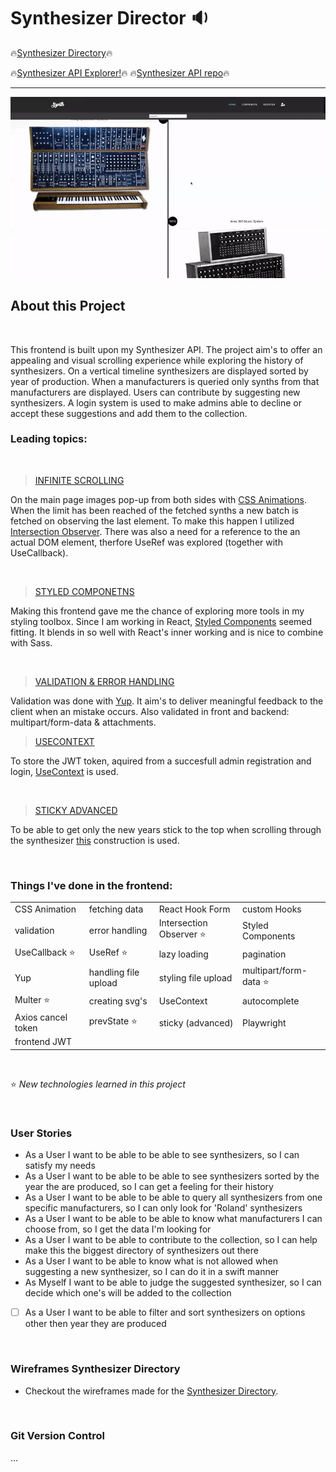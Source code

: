 # Synthesizer Director :sound:

:fire:[Synthesizer Directory](https://synthesizer-directory.netlify.app/):fire: <br>

:fire:[Synthesizer API Explorer!](https://synthesizer-api.netlify.app/):fire:
:fire:[Synthesizer API repo](https://github.com/BernardDev/Synthesizer-API):fire:

---

![preview](gif-synth.gif)

## About this Project

<br>

This frontend is built upon my Synthesizer API. The project aim's to offer an appealing and visual scrolling experience while exploring the history of synthesizers. On a vertical timeline synthesizers are displayed sorted by year of production. When a manufacturers is queried only synths from that manufacturers are displayed. Users can contribute by suggesting new synthesizers. A login system is used to make admins able to decline or accept these suggestions and add them to the collection.


### Leading topics:

<br>

> [INFINITE SCROLLING](https://github.com/BernardDev/Synthesizer-directory) <br>

On the main page images pop-up from both sides with [CSS Animations](#). When the limit has been reached of the fetched synths a new batch is fetched on observing the last element. To make this happen I utilized [Intersection Observer](#). There was also a need for a reference to the an actual DOM element, therfore UseRef was explored (together with UseCallback).

<br>

> [STYLED COMPONETNS](https://github.com/BernardDev/Synthesizer-directory) <br>

Making this frontend gave me the chance of exploring more tools in my styling toolbox. Since I am working in React, [Styled Components](#) seemed fitting. It blends in so well with React's inner working and is nice to combine with Sass.

<br>

> [VALIDATION & ERROR HANDLING](https://github.com/BernardDev/Synthesizer-API/tree/development/server) <br>

Validation was done with [Yup](https://github.com/BernardDev/Synthesizer-directory/tree/development). It aim's to deliver meaningful feedback to the client when an mistake occurs. Also validated in front and backend: multipart/form-data & attachments.
<br>

> [USECONTEXT](https://github.com/BernardDev/Synthesizer-directory/tree/development) <br>
> 
To store the JWT token, aquired from a succesfull admin registration and login, [UseContext](#) is used.

<br>

> [STICKY ADVANCED](https://github.com/BernardDev/Synthesizer-directory/tree/development) <br>
> 
To be able to get only the new years stick to the top when scrolling through the synthesizer [this](#) construction is used.

<br>


### Things I've done in the frontend:

|                              |                         |                          |                       |
| ---------------------------- | ----------------------- | ------------------------ | --------------------- |
| CSS Animation                | fetching data           | React Hook Form          | custom Hooks          |
| validation                   | error handling          | Intersection Observer :star: | Styled Components |
| UseCallback :star:           | UseRef :star:           | lazy loading             | pagination            |
| Yup                          | handling file upload    | styling file upload      | multipart/form-data :star: |
| Multer :star:                | creating svg's          | UseContext               | autocomplete          |
| Axios cancel token           | prevState :star:        | sticky (advanced)        | Playwright            |
| frontend JWT                 |                         |                          |                       |

<br>

:star: _New technologies learned in this project_

<br>

### User Stories

- As a User I want to be able to be able to see synthesizers, so I can satisfy my needs 
- As a User I want to be able to be able to see synthesizers sorted by the year the are produced, so I can get a feeling for their history
- As a User I want to be able to be able to query all synthesizers from one specific manufacturers, so I can only look for 'Roland' synthesizers
- As a User I want to be able to be able to know what manufacturers I can choose from, so I get the data I'm looking for
- As a User I want to be able to contribute to the collection, so I can help make this the biggest directory of synthesizers out there
- As a User I want to be able to know what is not allowed when suggesting a new synthesizer, so I can do it in a swift manner
- As Myself I want to be able to judge the suggested synthesizer, so I can decide which one's will be added to the collection

- [ ] As a User I want to be able to filter and sort synthesizers on options other then year they are produced   

<br>


### Wireframes Synthesizer Directory

- Checkout the wireframes made for the [Synthesizer Directory](https://github.com/BernardDev/).

<br>

### Git Version Control

...

<br>
